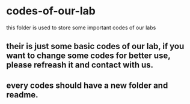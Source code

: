 # codes-of-our-lab
this folder is used to store some important codes of our labs

## their is just some basic codes of our lab, if you want to change some codes for better use, please refreash it and contact with us.

## every codes should have a new folder and readme.

